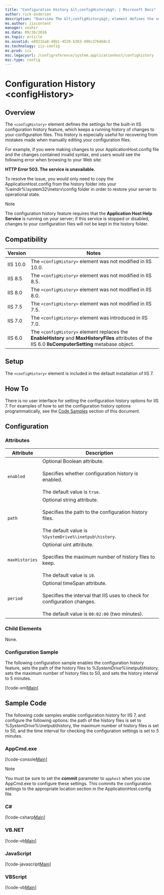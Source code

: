 ```yaml
---
title: "Configuration History &lt;configHistory&gt; | Microsoft Docs"
author: rick-anderson
description: "Overview The &lt;configHistory&gt; element defines the settings for the built-in IIS configuration history feature, which keeps a running history of changes..."
ms.author: iiscontent
manager: soshir
ms.date: 09/26/2016
ms.topic: article
ms.assetid: e8921ba8-48b1-4529-b383-499c3764b8c3
ms.technology: iis-config
ms.prod: iis
msc.legacyurl: /configreference/system.applicationhost/confighistory
msc.type: config
---
```

Configuration History &lt;configHistory&gt;
====================
<a id="001"></a>
## Overview

The `<configHistory>` element defines the settings for the built-in IIS configuration history feature, which keeps a running history of changes to your configuration files. This history is especially useful for recovering from mistakes made when manually editing your configuration files.

For example, if you were making changes to your ApplicationHost.config file and the changes contained invalid syntax, end users would see the following error when browsing to your Web site:

**HTTP Error 503. The service is unavailable.**

To resolve the issue, you would only need to copy the ApplicationHost.config from the history folder into your %*windir*%\system32\inetsrv\config folder in order to restore your server to operational state.

> [!NOTE]
> The configuration history feature requires that the **Application Host Help Service** is running on your server; if this service is stopped or disabled, changes to your configuration files will not be kept in the history folder.

<a id="002"></a>
## Compatibility

| Version | Notes |
| --- | --- |
| IIS 10.0 | The `<configHistory>` element was not modified in IIS 10.0. |
| IIS 8.5 | The `<configHistory>` element was not modified in IIS 8.5. |
| IIS 8.0 | The `<configHistory>` element was not modified in IIS 8.0. |
| IIS 7.5 | The `<configHistory>` element was not modified in IIS 7.5. |
| IIS 7.0 | The `<configHistory>` element was introduced in IIS 7.0. |
| IIS 6.0 | The `<configHistory>` element replaces the **EnableHistory** and **MaxHistoryFiles** attributes of the IIS 6.0 **IIsComputerSetting** metabase object. |

<a id="003"></a>
## Setup

The `<configHistory>` element is included in the default installation of IIS 7.

<a id="004"></a>
## How To

There is no user interface for setting the configuration history options for IIS 7. For examples of how to set the configuration history options programmatically, see the [Code Samples](#006) section of this document.

<a id="005"></a>
## Configuration

### Attributes

| Attribute | Description |
| --- | --- |
| `enabled` | Optional Boolean attribute.<br><br>Specifies whether configuration history is enabled.<br><br>The default value is `true`. |
| `path` | Optional string attribute.<br><br>Specifies the path to the configuration history files.<br><br>The default value is `%SystemDrive%\inetpub\history`. |
| `maxHistories` | Optional uint attribute.<br><br>Specifies the maximum number of history files to keep.<br><br>The default value is `10`. |
| `period` | Optional timeSpan attribute.<br><br>Specifies the interval that IIS uses to check for configuration changes.<br><br>The default value is `00:02:00` (two minutes). |

### Child Elements

None.

### Configuration Sample

The following configuration sample enables the configuration history feature, sets the path of the history files to %*SystemDrive*%\inetpub\history, sets the maximum number of history files to 50, and sets the history interval to 5 minutes.

[!code-xml[Main](configHistory/samples/sample1.xml)]

<a id="006"></a>
## Sample Code

The following code samples enable configuration history for IIS 7, and configure the following options: the path of the history files is set to %*SystemDrive*%\inetpub\history, the maximum number of history files is set to 50, and the time interval for checking the configuration settings is set to 5 minutes.

### AppCmd.exe

[!code-console[Main](configHistory/samples/sample2.cmd)]

> [!NOTE]
> You must be sure to set the **commit** parameter to `apphost` when you use AppCmd.exe to configure these settings. This commits the configuration settings to the appropriate location section in the ApplicationHost.config file.

### C#

[!code-csharp[Main](configHistory/samples/sample3.cs)]

### VB.NET

[!code-vb[Main](configHistory/samples/sample4.vb)]

### JavaScript

[!code-javascript[Main](configHistory/samples/sample5.js)]

### VBScript

[!code-vb[Main](configHistory/samples/sample6.vb)]